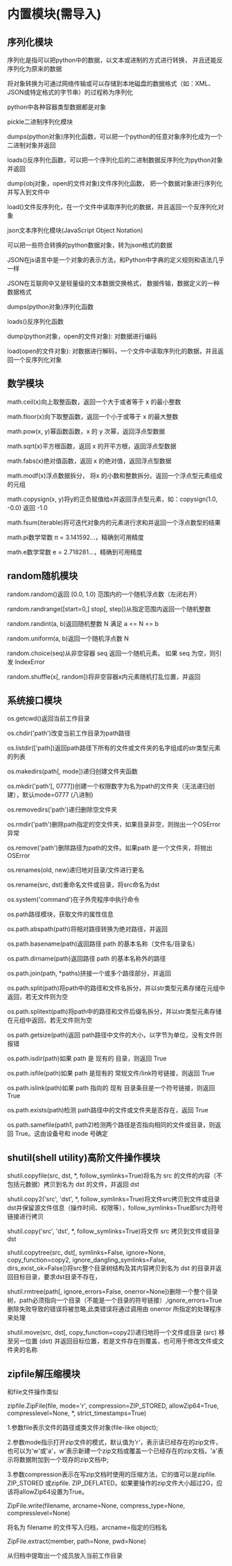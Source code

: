 # 内置模块(需导入)

## 序列化模块

序列化是指可以把python中的数据，以文本或进制的方式进行转换， 并且还能反序列化为原来的数据

将对象转换为可通过网络传输或可以存储到本地磁盘的数据格式（如：XML、JSON或特定格式的字节串）的过程称为序列化

python中各种容器类型数据都是对象



pickle二进制序列化模块

dumps(python对象)序列化函数，可以把一个python的任意对象序列化成为一个二进制对象并返回

loads()反序列化函数，可以把一个序列化后的二进制数据反序列化为python对象并返回

dump(obj对象，open的文件对象)文件序列化函数， 把一个数据对象进行序列化并写入到文件中

load()文件反序列化，在一个文件中读取序列化的数据，并且返回一个反序列化对象

json文本序列化模块(JavaScript Object Notation)

可以把一些符合转换的python数据对象，转为json格式的数据

JSON在js语言中是一个对象的表示方法，和Python中字典的定义规则和语法几乎一样

JSON在互联网中又是轻量级的文本数据交换格式， 数据传输，数据定义的一种数据格式

dumps(python对象)序列化函数

loads()反序列化函数

dump(python对象，open的文件对象): 对数据进行编码

load(open的文件对象): 对数据进行解码，一个文件中读取序列化的数据，并且返回一个反序列化对象

## 数学模块

math.ceil(x)向上取整函数，返回一个大于或者等于 x 的最小整数

math.floor(x)向下取整函数，返回一个小于或等于 x 的最大整数

math.pow(x, y)幂函数函数，x 的 y 次幂，返回浮点型数据

math.sqrt(x)平方根函数，返回 x 的开平方根，返回浮点型数据

math.fabs(x)绝对值函数，返回 x 的绝对值，返回浮点型数据

math.modf(x)浮点数据拆分， 将x 的小数和整数拆分。返回一个浮点型元素组成的元组

math.copysign(x, y)将y的正负赋值给x并返回浮点型元素，如：copysign(1.0, -0.0) 返回 -1.0

math.fsum(iterable)将可迭代对象内的元素进行求和并返回一个浮点数型的结果

math.pi数学常数 π = 3.141592...，精确到可用精度

math.e数学常数 e = 2.718281...，精确到可用精度

## random随机模块

random.random()返回 [0.0, 1.0) 范围内的一个随机浮点数（左闭右开）

random.randrange([start=0,] stop[, step])从指定范围内返回一个随机整数

random.randint(a, b)返回随机整数 N 满足 a <= N <= b

random.uniform(a, b)返回一个随机浮点数 N

random.choice(seq)从非空容器 seq 返回一个随机元素。 如果 seq 为空，则引发 IndexError

random.shuffle(x[, random])将非空容器x内元素随机打乱位置，并返回

## 系统接口模块

os.getcwd()返回当前工作目录

os.chdir('path')改变当前工作目录为path路径

os.listdir(['path])返回path路径下所有的文件或文件夹的名字组成的str类型元素的列表

os.makedirs(path[, mode])递归创建文件夹函数

os.mkdir('path'[, 0777])创建一个权限数字为名为path的文件夹（无法递归创建），默认mode=0777 (八进制)

os.removedirs('path')递归删除空文件夹

os.rmdir('path')删除path指定的空文件夹，如果目录非空，则抛出一个OSError异常

os.remove('path')删除路径为path的文件。如果path 是一个文件夹，将抛出OSError

os.renames(old, new)递归地对目录/文件进行更名

os.rename(src, dst)重命名文件或目录，将src命名为dst

os.system('command')在子外壳程序中执行命令

os.path路径模块，获取文件的属性信息

os.path.abspath(path)将相对路径转换为绝对路径，并返回

os.path.basename(path)返回路径 path 的基本名称（文件名/目录名）

os.path.dirname(path)返回路径 path 的基本名称外的路径

os.path.join(path, *paths)拼接一个或多个路径部分，并返回

os.path.split(path)将path中的路径和文件名拆分，并以str类型元素存储在元组中返回，若无文件则为空

os.path.splitext(path)将path中的路径和文件后缀名拆分，并以str类型元素存储在元组中返回，若无文件则为空

os.path.getsize(path)返回 path路径中文件的大小，以字节为单位，没有文件则报错

os.path.isdir(path)如果 path 是 现有的 目录，则返回 True

os.path.isfile(path)如果 path 是现有的 常规文件/link符号链接，则返回 True

os.path.islink(path)如果 path 指向的 现有 目录条目是一个符号链接，则返回 True

os.path.exists(path)检测 path路径中的文件或文件夹是否存在，返回 True

os.path.samefile(path1, path2)检测两个路径是否指向相同的文件或目录，则返回 True。这由设备号和 inode 号确定

## shutil(shell utility)高阶文件操作模块

shutil.copyfile(src, dst, *, follow_symlinks=True)将名为 src 的文件的内容（不包括元数据）拷贝到名为 dst 的文件，并返回 dst

shutil.copy2('src', 'dst', *, follow_symlinks=True)将文件src拷贝到文件或目录 dst并保留源文件信息（操作时间、权限等），follow_symlinks=True即src为符号链接进行拷贝

shutil.copy('src', 'dst', *, follow_symlinks=True)将文件 src 拷贝到文件或目录 dst

shutil.copytree(src, dst[, symlinks=False, ignore=None, copy_function=copy2, ignore_dangling_symlinks=False, dirs_exist_ok=False])将src整个目录树结构及其内容拷贝到名为 dst 的目录并返回目标目录，要求dst目录不存在，

shutil.rmtree(path[, ignore_errors=False, onerror=None])删除一个整个目录树，path必须指向一个目录（不能是一个目录的符号链接）,ignore_errors=True删除失败导致的错误将被忽略,此类错误将通过调用由 onerror 所指定的处理程序来处理

shutil.move(src, dst[, copy_function=copy2])递归地将一个文件或目录 (src) 移至另一位置 (dst) 并返回目标位置，若是文件存在则覆盖，也可用于修改文件或文件夹的名称

## zipfile解压缩模块

和file文件操作类似

zipfile.ZipFile(file, mode='r', compression=ZIP_STORED, allowZip64=True, compresslevel=None, *, strict_timestamps=True)

1.参数file表示文件的路径或类文件对象(file-like object);

2.参数mode指示打开zip文件的模式，默认值为'r'，表示读已经存在的zip文件，也可以为'w'或'a'，w'表示新建一个zip文档或覆盖一个已经存在的zip文档，'a'表示将数据附加到一个现存的zip文档中;

3.参数compression表示在写zip文档时使用的压缩方法，它的值可以是zipfile. ZIP_STORED 或zipfile. ZIP_DEFLATED。如果要操作的zip文件大小超过2G，应该将allowZip64设置为True。

ZipFile.write(filename, arcname=None, compress_type=None, compresslevel=None)

将名为 filename 的文件写入归档，arcname=指定的归档名

ZipFile.extract(member, path=None, pwd=None)

从归档中提取出一个成员放入当前工作目录